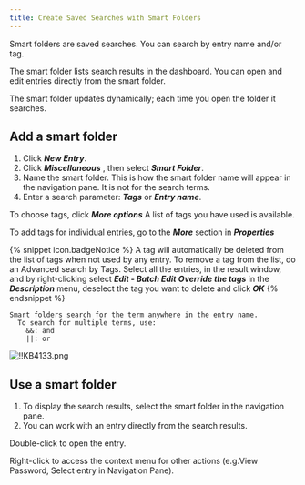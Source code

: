 ```yaml
---
title: Create Saved Searches with Smart Folders
---
```

Smart folders are saved searches. You can search by entry name and/or tag.

The smart folder lists search results in the dashboard. You can open and edit entries directly from the smart folder.

The smart folder updates dynamically; each time you open the folder it searches.

## Add a smart folder

1. Click ***New Entry***.
1. Click ***Miscellaneous*** , then select ***Smart Folder***.
1. Name the smart folder. This is how the smart folder name will appear in the navigation pane. It is not for the search terms.
1. Enter a search parameter: ***Tags*** or ***Entry name***.

To choose tags, click ***More options*** A list of tags you have used is available.

To add tags for individual entries, go to the ***More*** section in ***Properties***

{% snippet icon.badgeNotice %}
A tag will automatically be deleted from the list of tags when not used by any entry. To remove a tag from the list, do an Advanced search by Tags. Select all the entries, in the result window, and by right-clicking select ***Edit - Batch Edit*** ***Override the tags*** in the ***Description*** menu, deselect the tag you want to delete and click ***OK***
{% endsnippet %}

```
Smart folders search for the term anywhere in the entry name.  
  To search for multiple terms, use:  
    &&: and  
    ||: or  
```

![!!KB4133.png](/img/en/kb/KB4133.png)

## Use a smart folder

1. To display the search results, select the smart folder in the navigation pane.
1. You can work with an entry directly from the search results.

Double-click to open the entry.

Right-click to access the context menu for other actions (e.g.View Password, Select entry in Navigation Pane).
